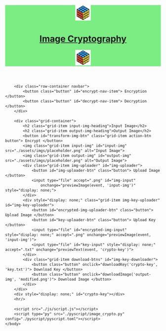 <!DOCTYPE html>
<html lang="en">
    <head>
        <title>Image Cryptography</title>
        <meta charset="UTF-8">
        <link rel="icon" href="./assets/icons/rubik.ico" type="image/x-icon">
        <link rel="stylesheet" href="./css/style.css"/>
        <link rel="stylesheet" href="https://pyscript.net/releases/2023.11.1/core.css" />
        <link rel="preconnect" href="https://fonts.googleapis.com">
        <link rel="preconnect" href="https://fonts.gstatic.com" crossorigin>
        <link href="https://fonts.googleapis.com/css2?family=Merriweather:wght@700&display=swap" rel="stylesheet">
        <script type="module" src="https://pyscript.net/releases/2023.11.1/core.js"></script>
    </head>
    <body>
        <header style="background-color: rgb(123 237 131);" class="heading"> 
        <div class="row-container heading">
            <img src="./assets/icons/rubik.ico" width="50px" height="50px"/>
            <h1><a href="https://www.hindawi.com/journals/jece/2012/173931/" target="blank">Image Cryptography</a></h1>
            <img src="./assets/icons/rubik.ico" width="50px" height="50px"/>
        </div>
        </header>
          
        <div class="row-container navbar">
            <button class="button" id="encrypt-nav-item"> Encryption </button>
            <button class="button" id="decrypt-nav-item"> Decryption </button>
        </div>

        <div class="grid-container">
            <h2 class="grid-item input-img-heading">Input Image</h2>
            <h2 class="grid-item output-img-heading">Output Image</h2>
            <button id="transform-img-btn" class="grid-item action-btn button"> Encrypt </button>
            <img class="grid-item input-img" id="input-img" src="./assets/imgs/placeholder.png" alt="Input Image">
            <img class="grid-item output-img" id="output-img" src="./assets/imgs/placeholder.png" alt="Output Image">
            <div class="grid-item img-uploader" id="img-uploader">
                <button id="img-uploader-btn" class="button"> Upload Image </button>
                <input type="file" accept=".png" id="img-input"
                    onchange="previewImage(event, 'input-img')" style="display: none;">
            </div>
            <div style="display: none;" class="grid-item img-key-uploader" id="img-key-uploader">
                <button id="encrypted-img-uploader-btn" class="button"> Upload Image </button>
                <button id="key-uploader-btn" class="button"> Upload Key </button>
                <input type="file" id="encrypted-img-input" style="display: none;" accept=".png" onchange="previewImage(event, 'input-img')">
                <input type="file" id="key-input" style="display: none;" accept=".txt" onchange="previewText(event, 'crypto-key')">
            </div>
            <div class="grid-item download-btns" id="img-key-downloader">
                <button class="button" onclick="downloadKey('crypto-key', 'key.txt')"> Download Key </button>
                <button class="button" onclick="downloadImage('output-img', 'modified.png')"> Download Image </button>
            </div>
        </div>
        <div style="display: none;" id="crypto-key"></div>
        <hr/>

        <script src="./js/script.js"></script>
        <script type="py" src="./pyscript/image_crypto.py" config="./pyscript/pyscript.toml"></script>
    </body>
</html>
